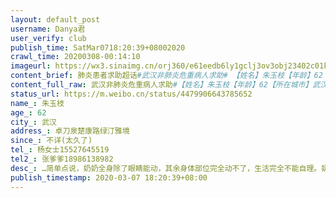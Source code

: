 ```yaml
---
layout: default_post
username: Danya君
user_verify: club
publish_time: SatMar0718:20:39+08002020
crawl_time: 20200308-00:14:10
imageurl: https://wx3.sinaimg.cn/orj360/e61eedb6ly1gclj3ov3obj23402c01kx.jpg,https://wx3.sinaimg.cn/orj360/e61eedb6ly1gclj4ey8mtj20jb09r0yc.jpg
content_brief: 肺炎患者求助超话#武汉非肺炎危重病人求助# 【姓名】朱玉枝【年龄】62【所在城市】武汉【所在小区、社区】卓刀泉楚康路绿汀雅境【患病时间】不详(太久了)【联系方式】杨女士●●●【其他紧急联系人】张爹爹●●●【病情描述】…简单点说，奶奶全身除了眼睛能动，其余身体部位完 ...全文
content_full_raw: 武汉非肺炎危重病人求助#【姓名】朱玉枝【年龄】62【所在城市】武汉【所在小区、社区】卓刀泉楚康路绿汀雅境【患病时间】不详(太久了)【联系方式】杨女士●●●【其他紧急联系人】张爹爹●●●【病情描述】…简单点说，奶奶全身除了眼睛能动，其余身体部位完全动不了，生活完全不能自理。奶奶患有尿毒症，高血压三级极高危，心力衰竭等重症，身上长期插有颈静脉置管和胃管，用于长期透析和营养供给。奶奶还需要间断吸痰吸氧，病情十分危重。目前奶奶仍在武汉大学中南医院住院，因疫情原因，现在爹爹每周三次要推着轮椅往返于医院6号楼和东亭地铁口的透析中心之间。来回往返不少于两个小时，路上还充满风险(怕跌倒，怕呛咳，怕窒息)家中只有一子，远在新疆，无法过来照料老母。我的诉求：1.住院病人外出治疗是否可派社区用车？2.请广大机智网友提供卓刀泉社区的联系方式或者线索这两位老人都是在我科住了很久的，二老是很温柔善良的长辈！没染上肺炎虽是万幸，爹爹又怕每周不停的颠簸增加意外的可能性！恳请大家积极转发，老人家老老实实了一辈子，不希望他们晚年生活的这么可怜！@雪阿_Snow@木易木同同木@GJUINORO@人民日报@肺炎实时资讯
status_url: https://m.weibo.cn/status/4479906643785652
name_: 朱玉枝
age_: 62
city_: 武汉
address_: 卓刀泉楚康路绿汀雅境
since_: 不详(太久了)
tel_: 杨女士15527645519
tel2_: 张爹爹18986138982
desc_: …简单点说，奶奶全身除了眼睛能动，其余身体部位完全动不了，生活完全不能自理。奶奶患有尿毒症，高血压三级极高危，心力衰竭等重症，身上长期插有颈静脉置管和胃管，用于长期透析和营养供给。奶奶还需要间断吸痰吸氧，病情十分危重。目前奶奶仍在武汉大学中南医院住院，因疫情原因，现在爹爹每周三次要推着轮椅往返于医院6号楼和东亭地铁口的透析中心之间。来回往返不少于两个小时，路上还充满风险(怕跌倒，怕呛咳，怕窒息)家中只有一子，远在新疆，无法过来照料老母。我的诉求1.住院病人外出治疗是否可派社区用车？2.请广大机智网友提供卓刀泉社区的联系方式或者线索这两位老人都是在我科住了很久的，二老是很温柔善良的长辈！没染上肺炎虽是万幸，爹爹又怕每周不停的颠簸增加意外的可能性！恳请大家积极转发，老人家老老实实了一辈子，不希望他们晚年生活的这么可怜！@雪阿_Snow@木易木同同木@GJUINORO@人民日报@肺炎实时资讯
publish_timestamp: 2020-03-07 18:20:39+08:00
---
```

